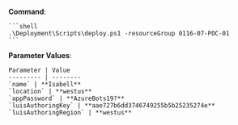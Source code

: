 
**Command**:

    ```shell
    .\Deployment\Scripts\deploy.ps1 -resourceGroup 0116-07-POC-01
    ```

**Parameter Values**:        

    Parameter | Value
    --------- | --------
    `name` | **Isabell**
    `location` | **westus**
    `appPassword` | **AzureBots19?**
    `luisAuthoringKey` | **aae727b6dd3746749255b5b25235274e**
    `luisAuthoringRegion` | **westus**
